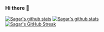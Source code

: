 ### Hi there 👋

<!--
**sagarkishore-7/sagarkishore-7** is a ✨ _special_ ✨ repository because its `README.md` (this file) appears on your GitHub profile.

Here are some ideas to get you started:

- 🔭 I’m currently working on ...
- 🌱 I’m currently learning ...
- 👯 I’m looking to collaborate on ...
- 🤔 I’m looking for help with ...
- 💬 Ask me about ...
- 📫 How to reach me: ...
- 😄 Pronouns: ...
- ⚡ Fun fact: ...
-->
[![Sagar's github stats](https://github-readme-stats.vercel.app/api?username=sagarkishore-7&show_icons=true&theme=react&include_all_commits=true)](https://github.com/anuraghazra/github-readme-stats)
[![Sagar's github stats](https://github-readme-stats.vercel.app/api?username=sagarkishore-7&show_icons=true&theme=react&include_all_commits=false&hide=stars,prs,issues,contribs&hide_rank=true&hide_title=true)](https://github.com/anuraghazra/github-readme-stats)  
[![Sagar's GitHub Streak](https://github-readme-streak-stats.herokuapp.com?user=sagarkishore-7&theme=react)](https://git.io/streak-stats)
